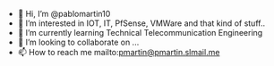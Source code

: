 - 👋 Hi, I’m @pablomartin10
- 👀 I’m interested in IOT, IT, PfSense, VMWare and that kind of stuff..
- 🌱 I’m currently learning Technical Telecommunication Engineering
- 💞️ I’m looking to collaborate on ...
- 📫 How to reach me mailto:pmartin@pmartin.slmail.me

<!---
pablomartin10/pablomartin10 is a ✨ special ✨ repository because its `README.md` (this file) appears on your GitHub profile.
You can click the Preview link to take a look at your changes.
--->
